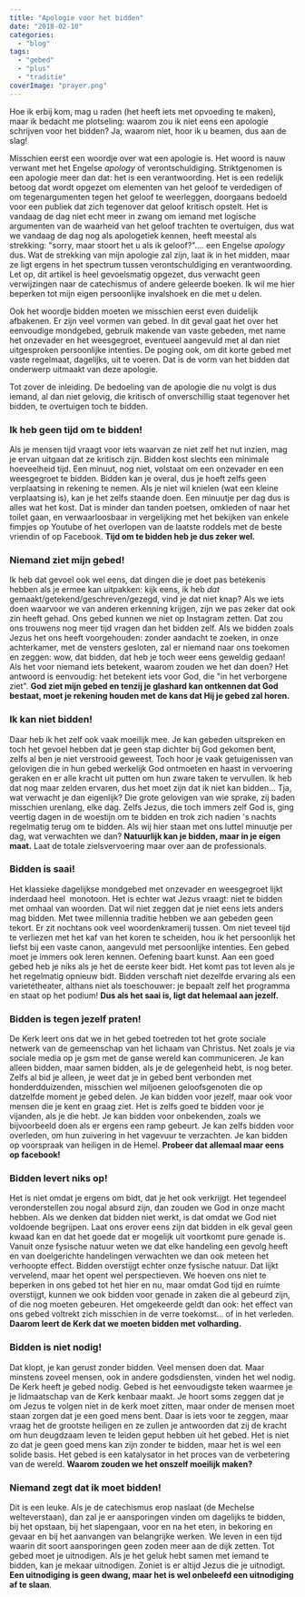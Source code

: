 ```yaml
---
title: "Apologie voor het bidden"
date: "2018-02-10"
categories: 
  - "blog"
tags: 
  - "gebed"
  - "plus"
  - "traditie"
coverImage: "prayer.png"
---
```


Hoe ik erbij kom, mag u raden (het heeft iets met opvoeding te maken), maar ik bedacht me plotseling: waarom zou ik niet eens een apologie schrijven voor het bidden? Ja, waarom niet, hoor ik u beamen, dus aan de slag!

Misschien eerst een woordje over wat een apologie is. Het woord is nauw verwant met het Engelse _apology_ of verontschuldiging. Striktgenomen is een apologie meer dan dat: het is een verantwoording. Het is een redelijk betoog dat wordt opgezet om elementen van het geloof te verdedigen of om tegenargumenten tegen het geloof te weerleggen, doorgaans bedoeld voor een publiek dat zich tegenover dat geloof kritisch opstelt. Het is vandaag de dag niet echt meer in zwang om iemand met logische argumenten van de waarheid van het geloof trachten te overtuigen, dus wat we vandaag de dag nog als apologetiek kennen, heeft meestal als strekking: "sorry, maar stoort het u als ik geloof?".... een Engelse _apology_ dus. Wat de strekking van mijn apologie zal zijn, laat ik in het midden, maar ze ligt ergens in het spectrum tussen verontschuldiging en verantwoording. Let op, dit artikel is heel gevoelsmatig opgezet, dus verwacht geen verwijzingen naar de catechismus of andere geleerde boeken. Ik wil me hier beperken tot mijn eigen persoonlijke invalshoek en die met u delen.

Ook het woordje bidden moeten we misschien eerst even duidelijk afbakenen. Er zijn veel vormen van gebed. In dit geval gaat het over het eenvoudige mondgebed, gebruik makende van vaste gebeden, met name het onzevader en het weesgegroet, eventueel aangevuld met al dan niet uitgesproken persoonlijke intenties. De poging ook, om dit korte gebed met vaste regelmaat, dagelijks, uit te voeren. Dat is de vorm van het bidden dat onderwerp uitmaakt van deze apologie.

Tot zover de inleiding. De bedoeling van de apologie die nu volgt is dus iemand, al dan niet gelovig, die kritisch of onverschillig staat tegenover het bidden, te overtuigen toch te bidden.

### **Ik heb geen tijd om te bidden!**

Als je mensen tijd vraagt voor iets waarvan ze niet zelf het nut inzien, mag je ervan uitgaan dat ze kritisch zijn. Bidden kost slechts een minimale hoeveelheid tijd. Een minuut, nog niet, volstaat om een onzevader en een weesgegroet te bidden. Bidden kan je overal, dus je hoeft zelfs geen verplaatsing in rekening te nemen. Als je niet wil knielen (wat een kleine verplaatsing is), kan je het zelfs staande doen. Een minuutje per dag dus is alles wat het kost. Dat is minder dan tanden poetsen, omkleden of naar het toilet gaan, en verwaarloosbaar in vergelijking met het bekijken van enkele fimpjes op Youtube of het overlopen van de laatste roddels met de beste vriendin of op Facebook. **Tijd om te bidden heb je dus zeker wel.**

### **Niemand ziet mijn gebed!**

Ik heb dat gevoel ook wel eens, dat dingen die je doet pas betekenis hebben als je ermee kan uitpakken: kijk eens, ik heb _dat_ gemaakt/getekend/geschreven/gezegd, vind je dat niet knap? Als we iets doen waarvoor we van anderen erkenning krijgen, zijn we pas zeker dat ook zin heeft gehad. Ons gebed kunnen we niet op Instagram zetten. Dat zou ons trouwens nog meer tijd vragen dan het bidden zelf. Als we bidden zoals Jezus het ons heeft voorgehouden: zonder aandacht te zoeken, in onze achterkamer, met de vensters gesloten, zal er niemand naar ons toekomen en zeggen: wow, dat bidden, dat heb je toch weer eens geweldig gedaan! Als het voor niemand iets betekent, waarom zouden we het dan doen? Het antwoord is eenvoudig: het betekent iets voor God, die "in het verborgene ziet". **God ziet mijn gebed en tenzij je glashard kan ontkennen dat God bestaat, moet je rekening houden met de kans dat Hij je gebed zal horen.**

### **Ik kan niet bidden!**

Daar heb ik het zelf ook vaak moeilijk mee. Je kan gebeden uitspreken en toch het gevoel hebben dat je geen stap dichter bij God gekomen bent, zelfs al ben je niet verstrooid geweest. Toch hoor je vaak getuigenissen van gelovigen die in hun gebed werkelijk God ontmoeten en haast in vervoering geraken en er alle kracht uit putten om hun zware taken te vervullen. Ik heb dat nog maar zelden ervaren, dus het moet zijn dat ik niet kan bidden… Tja, wat verwacht je dan eigenlijk? Die grote gelovigen van wie sprake, zij baden misschien urenlang, elke dag. Zelfs Jezus, die toch immers zelf God is, ging veertig dagen in de woestijn om te bidden en trok zich nadien 's nachts regelmatig terug om te bidden. Als wij hier staan met ons luttel minuutje per dag, wat verwachten we dan? **Natuurlijk kan je bidden, maar in je eigen maat.** Laat de totale zielsvervoering maar over aan de professionals.

### **Bidden is saai!**

Het klassieke dagelijkse mondgebed met onzevader en weesgegroet lijkt inderdaad heel  monotoon. Het is echter wat Jezus vraagt: niet te bidden met omhaal van woorden. Dat wil niet zeggen dat je niet eens iets anders mag bidden. Met twee millennia traditie hebben we aan gebeden geen tekort. Er zit nochtans ook veel woordenkramerij tussen. Om niet teveel tijd te verliezen met het kaf van het koren te scheiden, hou ik het persoonlijk het liefst bij een vaste canon, aangevuld met persoonlijke intenties. Een gebed moet je immers ook leren kennen. Oefening baart kunst. Aan een goed gebed heb je niks als je het de eerste keer bidt. Het komt pas tot leven als je het regelmatig opnieuw bidt. Bidden verschaft niet dezelfde ervaring als een varietétheater, althans niet als toeschouwer: je bepaalt zelf het programma en staat op het podium! **Dus als het saai is, ligt dat helemaal aan jezelf.**

### **Bidden is tegen jezelf praten!**  

De Kerk leert ons dat we in het gebed toetreden tot het grote sociale netwerk van de gemeenschap van het lichaam van Christus. Net zoals je via sociale media op je gsm met de ganse wereld kan communiceren. Je kan alleen bidden, maar samen bidden, als je de gelegenheid hebt, is nog beter. Zelfs al bid je alleen, je weet dat je in gebed bent verbonden met honderdduizenden, misschien wel miljoenen geloofsgenoten die op datzelfde moment je gebed delen. Je kan bidden voor jezelf, maar ook voor mensen die je kent en graag ziet. Het is zelfs goed te bidden voor je vijanden, als je die hebt. Je kan bidden voor onbekenden, zoals we bijvoorbeeld doen als er ergens een ramp gebeurt. Je kan zelfs bidden voor overleden, om hun zuivering in het vagevuur te verzachten. Je kan bidden op voorspraak van heiligen in de Hemel. **Probeer dat allemaal maar eens op facebook!**

### **Bidden levert niks op!**

Het is niet omdat je ergens om bidt, dat je het ook verkrijgt. Het tegendeel veronderstellen zou nogal absurd zijn, dan zouden we God in onze macht hebben. Als we denken dat bidden niet werkt, is dat omdat we God niet voldoende begrijpen. Laat ons erover eens zijn dat bidden in elk geval geen kwaad kan en dat het goede dat er mogelijk uit voortkomt pure genade is. Vanuit onze fysische natuur weten we dat elke handeling een gevolg heeft en van doelgerichte handelingen verwachten we dan ook meteen het verhoopte effect. Bidden overstijgt echter onze fysische natuur. Dat lijkt vervelend, maar het opent wel perspectieven. We hoeven ons niet te beperken in ons gebed tot het hier en nu, maar omdat God tijd en ruimte overstijgt, kunnen we ook bidden voor genade in zaken die al gebeurd zijn, of die nog moeten gebeuren. Het omgekeerde geldt dan ook: het effect van ons gebed voltrekt zich misschien in de verre toekomst... of in het verleden. **Daarom leert de Kerk dat we moeten bidden met volharding.**

### **Bidden is niet nodig!**

Dat klopt, je kan gerust zonder bidden. Veel mensen doen dat. Maar minstens zoveel mensen, ook in andere godsdiensten, vinden het wel nodig. De Kerk heeft je gebed nodig. Gebed is het eenvoudigste teken waarmee je je lidmaatschap van de Kerk kenbaar maakt. Je hoort soms zeggen dat je om Jezus te volgen niet in de kerk moet zitten, maar onder de mensen moet staan zorgen dat je een goed mens bent. Daar is iets voor te zeggen, maar vraag het de grootste heiligen en ze zullen je antwoorden dat zij de kracht om hun deugdzaam leven te leiden geput hebben uit het gebed. Het is niet zo dat je geen goed mens kan zijn zonder te bidden, maar het is wel een solide basis. Het gebed is een katalysator in het proces van de verbetering van de wereld. **Waarom zouden we het onszelf moeilijk maken?**

### **Niemand zegt dat ik moet bidden!**

Dit is een leuke. Als je de catechismus erop naslaat (de Mechelse welteverstaan), dan zal je er aansporingen vinden om dagelijks te bidden, bij het opstaan, bij het slapengaan, voor en na het eten, in bekoring en gevaar en bij het aanvangen van belangrijke werken. We leven in een tijd waarin dit soort aansporingen geen zoden meer aan de dijk zetten. Tot gebed moet je uitnodigen. Als je het geluk hebt samen met iemand te bidden, kan je mekaar uitnodigen. Zoniet is er altijd Jezus die je uitnodigt. **Een uitnodiging is geen dwang, maar het is wel onbeleefd een uitnodiging af te slaan**.
